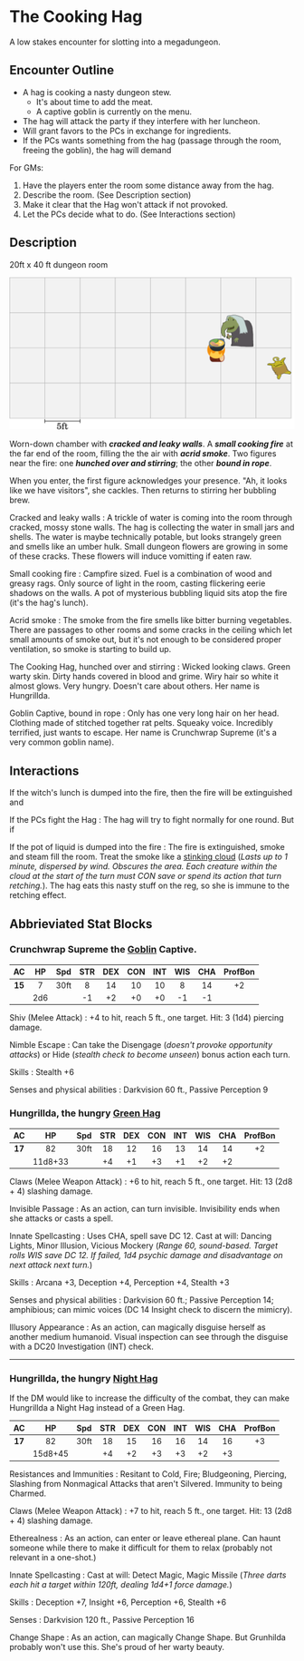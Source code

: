 
# The Cooking Hag

A low stakes encounter for slotting into a megadungeon.

## Encounter Outline

- A hag is cooking a nasty dungeon stew. 
    - It's about time to add the meat.
    - A captive goblin is currently on the menu.
- The hag will attack the party if they interfere with her luncheon.
- Will grant favors to the PCs in exchange for ingredients.
- If the PCs wants something from the hag (passage through the room, freeing the goblin), the hag will demand 


For GMs:

1. Have the players enter the room some distance away from the hag.
2. Describe the room. (See Description section)
3. Make it clear that the Hag won't attack if not provoked.
4. Let the PCs decide what to do. (See Interactions section)




## Description

20ft x 40 ft dungeon room

![](dungeonchef-map.svg)

Worn-down chamber with ***cracked and leaky walls***.
A ***small cooking fire*** at the far end of the room, filling the the air with ***acrid smoke***. 
Two figures near the fire: one ***hunched over and stirring***; the other ***bound in rope***.

When you enter, the first figure acknowledges your presence. "Ah, it looks like we have visitors", she cackles. Then returns to stirring her bubbling brew. 

Cracked and leaky walls
: A trickle of water is coming into the room through cracked, mossy stone walls. The hag is collecting the water in small jars and shells. The water is maybe technically potable, but looks strangely green and smells like an umber hulk. Small dungeon flowers are growing in some of these cracks. These flowers will induce vomitting if eaten raw.

Small cooking fire
: Campfire sized.  Fuel is a combination of wood and greasy rags. Only source of light in the room, casting flickering eerie shadows on the walls. A pot of mysterious bubbling liquid sits atop the fire (it's the hag's lunch). 

Acrid smoke
: The smoke from the fire smells like bitter burning vegetables. There are passages to other rooms and some cracks in the ceiling which let small amounts of smoke out, but it's not enough to be considered proper ventilation, so smoke is starting to build up. 

The Cooking Hag, hunched over and stirring
: Wicked looking claws. Green warty skin. Dirty hands covered in blood and grime. Wiry hair so white it almost glows. Very hungry. Doesn't care about others. Her name is Hungrillda.

Goblin Captive, bound in rope
: Only has one very long hair on her head. Clothing made of stitched together rat pelts. Squeaky voice. Incredibly terrified, just wants to escape. Her name is Crunchwrap Supreme (it's a very common goblin name).







## Interactions

If the witch's lunch is dumped into the fire, then the fire will be extinguished and 



If the PCs fight the Hag
: The hag will try to fight normally for one round. But if 

If the pot of liquid is dumped into the fire
: The fire is extinguished, smoke and steam fill the room. Treat the smoke like a [stinking cloud](https://roll20.net/compendium/dnd5e/Stinking%20Cloud#content) (*Lasts up to 1 minute, dispersed by wind. Obscures the area. Each creature within the cloud at the start of the turn must CON save or spend its action that turn retching.*). The hag eats this nasty stuff on the reg, so she is immune to the retching effect.









## Abbrieviated Stat Blocks

### Crunchwrap Supreme the [Goblin](https://www.dndbeyond.com/monsters/goblin) Captive.

|AC | HP | Spd | STR | DEX | CON | INT | WIS | CHA| ProfBon|
|:-:|:-:|:-:|:-:|:-:|:-:|:-:|:-:|:-:|:-:|
|**15**|7|30ft|8|14|10|10|8|14|+2|
| |2d6||-1|+2|+0|+0|-1|-1||

Shiv (Melee Attack) 
:  +4 to hit, reach 5 ft., one target. Hit: 3 (1d4) piercing damage. 

Nimble Escape
:  Can take the Disengage (*doesn't provoke opportunity attacks*) or Hide (*stealth check to become unseen*) bonus action each turn.

Skills
: Stealth +6

Senses and physical abilities
: Darkvision 60 ft., Passive Perception 9







### Hungrillda, the hungry [Green Hag](https://www.dndbeyond.com/monsters/green-hag)

|AC | HP | Spd | STR | DEX | CON | INT | WIS | CHA| ProfBon|
|:-:|:-:|:-:|:-:|:-:|:-:|:-:|:-:|:-:|:-:|
|**17**|82|30ft|18|12|16|13|14|14|+2|
| |11d8+33||+4|+1|+3|+1|+2|+2||

Claws (Melee Weapon Attack)
: +6 to hit, reach 5 ft., one target. Hit: 13 (2d8 + 4) slashing damage. 

Invisible Passage
: As an action, can turn invisible. Invisibility ends when she attacks or casts a spell.

Innate Spellcasting
: Uses CHA, spell save DC 12. Cast at will: Dancing Lights, Minor Illusion, Vicious Mockery (*Range 60, sound-based. Target rolls WIS save DC 12. If failed, 1d4 psychic damage and disadvantage on next attack next turn.*)

Skills
: Arcana +3, Deception +4, Perception +4, Stealth +3

Senses and physical abilities
: Darkvision 60 ft.; Passive Perception 14; amphibious; can mimic voices (DC 14 Insight check to discern the mimicry).

Illusory Appearance
: As an action, can magically disguise herself as another medium humanoid. Visual inspection can see through the disguise with a DC20 Investigation (INT) check.



---

### Hungrillda, the hungry [Night Hag](https://www.dndbeyond.com/monsters/night-hag)

If the DM would like to increase the difficulty of the combat, they can make Hungrillda a Night Hag instead of a Green Hag.

|AC | HP | Spd | STR | DEX | CON | INT | WIS | CHA| ProfBon|
|:-:|:-:|:-:|:-:|:-:|:-:|:-:|:-:|:-:|:-:|
|**17**|82|30ft|18|15|16|16|14|16|+3|
| |15d8+45||+4|+2|+3|+3|+2|+3||

Resistances and Immunities
: Resitant to Cold, Fire; Bludgeoning, Piercing, Slashing from Nonmagical Attacks that aren't Silvered. Immunity to being Charmed.

Claws (Melee Weapon Attack)
: +7 to hit, reach 5 ft., one target. Hit: 13 (2d8 + 4) slashing damage.

Etherealness
: As an action, can enter or leave ethereal plane. Can haunt someone while there to make it difficult for them to relax (probably not relevant in a one-shot.)

Innate Spellcasting
: Cast at will: Detect Magic, Magic Missile (*Three darts each hit a target within 120ft, dealing 1d4+1 force damage.*)

Skills
: Deception +7, Insight +6, Perception +6, Stealth +6

Senses 
: Darkvision 120 ft., Passive Perception 16

Change Shape
: As an action, can magically Change Shape. But Grunhilda probably won't use this. She's proud of her warty beauty.









